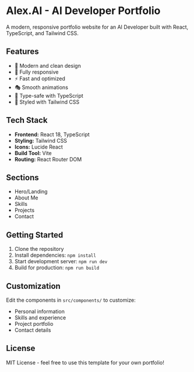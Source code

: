 
# Alex.AI - AI Developer Portfolio

A modern, responsive portfolio website for an AI Developer built with React, TypeScript, and Tailwind CSS.

## Features

- 🎨 Modern and clean design
- 📱 Fully responsive
- ⚡ Fast and optimized
- 🎭 Smooth animations
- 🎯 Type-safe with TypeScript
- 🎨 Styled with Tailwind CSS

## Tech Stack

- **Frontend:** React 18, TypeScript
- **Styling:** Tailwind CSS
- **Icons:** Lucide React
- **Build Tool:** Vite
- **Routing:** React Router DOM

## Sections

- Hero/Landing
- About Me
- Skills
- Projects
- Contact

## Getting Started

1. Clone the repository
2. Install dependencies: `npm install`
3. Start development server: `npm run dev`
4. Build for production: `npm run build`

## Customization

Edit the components in `src/components/` to customize:
- Personal information
- Skills and experience
- Project portfolio
- Contact details

## License

MIT License - feel free to use this template for your own portfolio!
